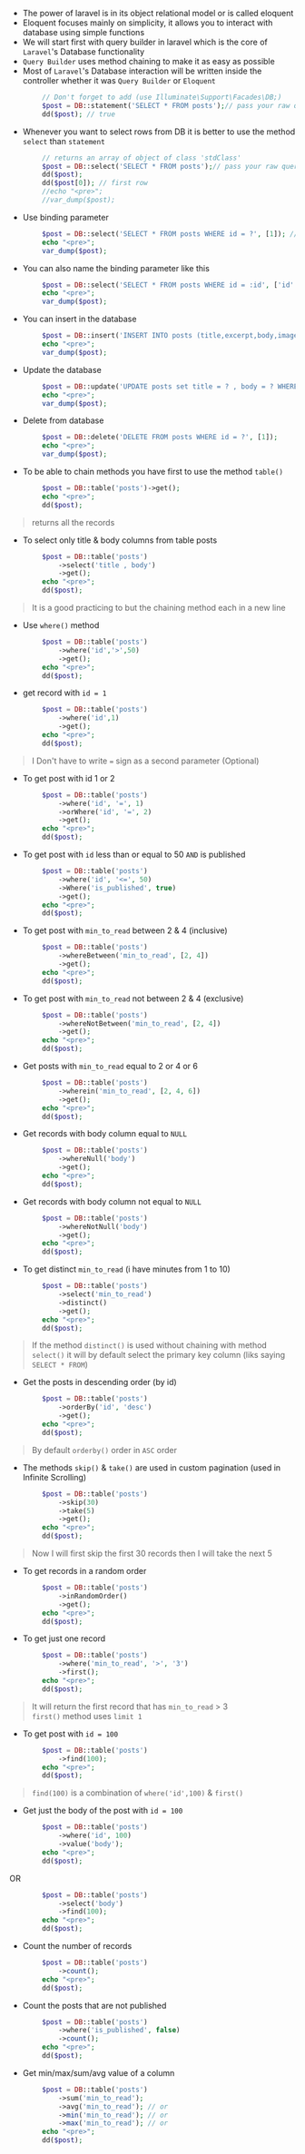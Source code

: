 - The power of laravel is in its object relational model or is called eloquent
- Eloquent focuses mainly on simplicity, it allows you to interact with database using simple functions
- We will start first with query builder in laravel which is the core of `Laravel`'s Database functionality
- `Query Builder` uses method chaining to make it as easy as possible
- Most of `Laravel`'s Database interaction will be written inside the controller whether it was `Query Builder`
or `Eloquent`

````php
        // Don't forget to add (use Illuminate\Support\Facades\DB;)
        $post = DB::statement('SELECT * FROM posts');// pass your raw query statement
        dd($post); // true
````

- Whenever you want to select rows from DB it is better to use the method `select`
than `statement`

````php
        // returns an array of object of class 'stdClass'
        $post = DB::select('SELECT * FROM posts');// pass your raw query statement
        dd($post); 
        dd($post[0]); // first row 
        //echo "<pre>";
        //var_dump($post);
````

- Use binding parameter

````php
        $post = DB::select('SELECT * FROM posts WHERE id = ?', [1]); // pass an array as a second parameter
        echo "<pre>";
        var_dump($post);
````

- You can also name the binding parameter like this

````php
        $post = DB::select('SELECT * FROM posts WHERE id = :id', ['id' => 1]);
        echo "<pre>";
        var_dump($post);
````

- You can insert in the database

````php
        $post = DB::insert('INSERT INTO posts (title,excerpt,body,image_path,is_published,min_to_read) VALUES  (?,?,?,?,?,?)', ['TEST', 'TEST', 'TEST', 'TEST', true, 1]);
        echo "<pre>";
        var_dump($post);  
````

- Update the database

````php
        $post = DB::update('UPDATE posts set title = ? , body = ? WHERE id = ?', ['Updated title', 'Updated Body', 1]);
        echo "<pre>";
        var_dump($post);
````

- Delete from database

````php
        $post = DB::delete('DELETE FROM posts WHERE id = ?', [1]);
        echo "<pre>";
        var_dump($post);
````

- To be able to chain methods you have first to use the method `table()`

````php
        $post = DB::table('posts')->get();
        echo "<pre>";
        dd($post);
````

> returns all the records

- To select only title & body columns from table posts

````php
        $post = DB::table('posts')
            ->select('title , body')
            ->get();
        echo "<pre>";
        dd($post);
````

> It is a good practicing to but the chaining method each in a new line

- Use `where()` method

````php
        $post = DB::table('posts')
            ->where('id','>',50)
            ->get();
        echo "<pre>";
        dd($post);
````

- get record with `id = 1`

````php
        $post = DB::table('posts')
            ->where('id',1)
            ->get();
        echo "<pre>";
        dd($post);
````
> I Don't have to write `=` sign as a second parameter (Optional)


- To get post with id 1 or 2

````php
        $post = DB::table('posts')
            ->where('id', '=', 1)
            ->orWhere('id', '=', 2)
            ->get();
        echo "<pre>";
        dd($post);
````

- To get post with `id` less than or equal to 50 `AND` is published

````php
        $post = DB::table('posts')
            ->where('id', '<=', 50)
            ->Where('is_published', true)
            ->get();
        echo "<pre>";
        dd($post);
````

- To get post with `min_to_read` between 2 & 4 (inclusive)

````php
        $post = DB::table('posts')
            ->whereBetween('min_to_read', [2, 4])
            ->get();
        echo "<pre>";
        dd($post);
````

- To get post with `min_to_read` not between 2 & 4 (exclusive)

````php
        $post = DB::table('posts')
            ->whereNotBetween('min_to_read', [2, 4])
            ->get();
        echo "<pre>";
        dd($post);
````

- Get posts with `min_to_read` equal to 2 or 4 or 6

````php
        $post = DB::table('posts')
            ->wherein('min_to_read', [2, 4, 6])
            ->get();
        echo "<pre>";
        dd($post);
````

- Get records with body column equal to `NULL`

````php
        $post = DB::table('posts')
            ->whereNull('body')
            ->get();
        echo "<pre>";
        dd($post);
````

- Get records with body column not equal to `NULL`

````php
        $post = DB::table('posts')
            ->whereNotNull('body')
            ->get();
        echo "<pre>";
        dd($post);
````

- To get distinct `min_to_read` (i have minutes from 1 to 10)

````php
        $post = DB::table('posts')
            ->select('min_to_read')
            ->distinct()
            ->get();
        echo "<pre>";
        dd($post);
````

> If the method `distinct()` is used without chaining with method `select()`
> it will by default select the primary key column (liks saying `SELECT * FROM`)

- Get the posts in descending order (by id)

````php
        $post = DB::table('posts')
            ->orderBy('id', 'desc')
            ->get();
        echo "<pre>";
        dd($post);
````

> By default `orderby()` order in `ASC` order

- The methods `skip()` & `take()` are used in custom pagination (used in Infinite Scrolling)

````php
        $post = DB::table('posts')
            ->skip(30)
            ->take(5)
            ->get();
        echo "<pre>";
        dd($post);
````

> Now I will first skip the first 30 records then I will take the next 5

- To get records in a random order

````php
        $post = DB::table('posts')
            ->inRandomOrder()
            ->get();
        echo "<pre>";
        dd($post);
````

- To get just one record

````php
        $post = DB::table('posts')
            ->where('min_to_read', '>', '3')
            ->first();
        echo "<pre>";
        dd($post);
````

> It will return the first record that has `min_to_read` > 3 <br>
> `first()` method uses `limit 1`

- To get post with `id = 100`

````php
        $post = DB::table('posts')
            ->find(100);
        echo "<pre>";
        dd($post);
````

> `find(100)` is a combination of `where('id',100)` & `first()`

- Get just the body of the post with `id = 100`

````php
        $post = DB::table('posts')
            ->where('id', 100)
            ->value('body');
        echo "<pre>";
        dd($post);
````

OR

````php
        $post = DB::table('posts')
            ->select('body')
            ->find(100);
        echo "<pre>";
        dd($post);
````

- Count the number of records

````php
        $post = DB::table('posts')
            ->count();
        echo "<pre>";
        dd($post);
````

- Count the posts that are not published

````php
        $post = DB::table('posts')
            ->where('is_published', false)
            ->count();
        echo "<pre>";
        dd($post);
````

- Get min/max/sum/avg value of a column

````php
        $post = DB::table('posts')
            ->sum('min_to_read');
            ->avg('min_to_read'); // or
            ->min('min_to_read'); // or
            ->max('min_to_read'); // or
        echo "<pre>";
        dd($post);
````